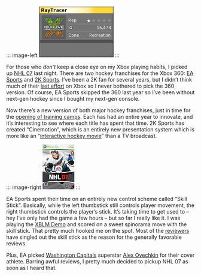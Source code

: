 ::: image-left
[![](RayTracer.png)](http://live.xbox.com/member/RayTracer) 
:::

For those who *don’t* keep a close eye on my Xbox playing habits, I picked
up [NHL 07](http://www.xbox.com/nhl07xbox360) last night. There are two
hockey franchises for the Xbox 360: [EA
Sports](http://www.easports.com/) and [2K
Sports](http://www.2ksports.com/). I’ve been a 2K fan for several years,
but I didn’t think much of their [last
effort](http://www.xbox.com/games/nhl2k6xbox/) on Xbox so I never
bothered to pick the 360 version. Of course, EA Sports skipped the 360
last year so I’ve been without next-gen hockey since I bought my
next-gen console.

Now there’s a new version of both major hockey franchises, just in time
for the [opening of training
camps](http://sports.espn.go.com/nhl/news/story?page=2006camps). Each
has had an entire year to innovate, and it’s interesting to see where
each title has spent that time. 2K Sports has created “Cinemotion”,
which is an entirely new presentation system which is more like an
“[interactive hockey
movie](http://xbox360.ign.com/articles/732/732345p1.html)” than a TV
broadcast.

::: image-right
![NHL 07 Box](boxnhl07.jpg) 
::: 

EA Sports spent their time on an entirely new control scheme called “Skill
Stick”. Basically, while the left thumbstick still controls player
movement, the right thumbstick controls the player’s stick. It’s taking
time to get used to – hey I’ve only had the game a few hours – but so
far I really like it. I was playing the [XBLM
Demo](http://www.xbox.com/en-US/live/marketplace/nhl07/demo.htm) and
scored on a sweet spinorama move with the skill stick. That pretty much
hooked me on the spot. Most of the
[reviewers](http://www.metacritic.com/games/platforms/xbox360/nhl07#critics)
have singled out the skill stick as the reason for the
generally favorable reviews. 

Plus, EA picked [Washington Capitals](http://www.washingtoncaps.com/) superstar 
[Alex Ovechkin](http://www.washingtoncaps.com/team/player.asp?player_id=17) for
their cover athlete. Barring awful reviews, I pretty much decided to
pickup NHL 07 as soon as I heard that.
